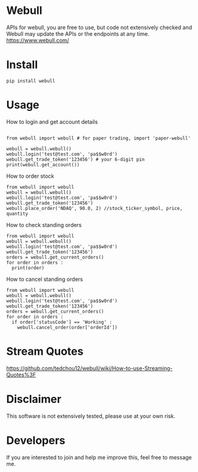 # Webull
APIs for webull, you are free to use, but code not extensively checked and Webull may update the APIs or the endpoints at any time.
https://www.webull.com/


# Install

```
pip install webull
```

# Usage

How to login and get account details
```

from webull import webull # for paper trading, import 'paper-webull'

webull = webull.webull()
webull.login('test@test.com', 'pa$$w0rd')
webull.get_trade_token('123456') # your 6-digit pin
print(webull.get_account())
```

How to order stock
```
from webull import webull
webull = webull.webull()
webull.login('test@test.com', 'pa$$w0rd')
webull.get_trade_token('123456')
webull.place_order('NDAQ', 90.0, 2) //stock_ticker_symbol, price, quantity
```

How to check standing orders
```
from webull import webull
webull = webull.webull()
webull.login('test@test.com', 'pa$$w0rd')
webull.get_trade_token('123456')
orders = webull.get_current_orders()
for order in orders :
  print(order)
```

How to cancel standing orders
```
from webull import webull
webull = webull.webull()
webull.login('test@test.com', 'pa$$w0rd')
webull.get_trade_token('123456')
orders = webull.get_current_orders()
for order in orders :
  if order['statusCode'] == 'Working' :
    webull.cancel_order(order['orderId'])
```

# Stream Quotes
https://github.com/tedchou12/webull/wiki/How-to-use-Streaming-Quotes%3F

# Disclaimer
This software is not extensively tested, please use at your own risk.

# Developers
If you are interested to join and help me improve this, feel free to message me.
